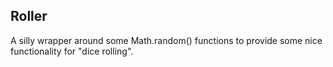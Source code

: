 ## Roller

A silly wrapper around some Math.random() functions to provide some nice functionality for
"dice rolling". 